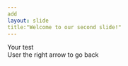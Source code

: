 ```yaml
---
add
layout: slide
title:"Welcome to our second slide!"
---
```


Your test  
User the right arrow to go back


  
